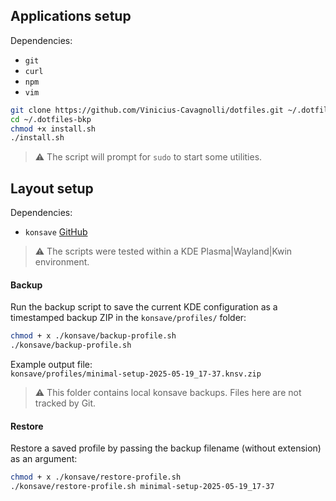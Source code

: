 ## Applications setup
Dependencies:
- `git`
- `curl`
- `npm`
- `vim`

```bash
git clone https://github.com/Vinicius-Cavagnolli/dotfiles.git ~/.dotfiles-bkp
cd ~/.dotfiles-bkp
chmod +x install.sh
./install.sh
```

> ⚠️ The script will prompt for `sudo` to start some utilities.

## Layout setup
Dependencies:
- `konsave` [GitHub](https://github.com/prayag2/konsave)

> ⚠️ The scripts were tested within a KDE Plasma|Wayland|Kwin environment.

#### Backup
Run the backup script to save the current KDE configuration as a timestamped backup ZIP in the `konsave/profiles/` folder:

```bash
chmod + x ./konsave/backup-profile.sh
./konsave/backup-profile.sh
```

Example output file:  
`konsave/profiles/minimal-setup-2025-05-19_17-37.knsv.zip`

> ⚠️ This folder contains local konsave backups. Files here are not tracked by Git.

#### Restore
Restore a saved profile by passing the backup filename (without extension) as an argument:

```bash
chmod + x ./konsave/restore-profile.sh
./konsave/restore-profile.sh minimal-setup-2025-05-19_17-37
```
